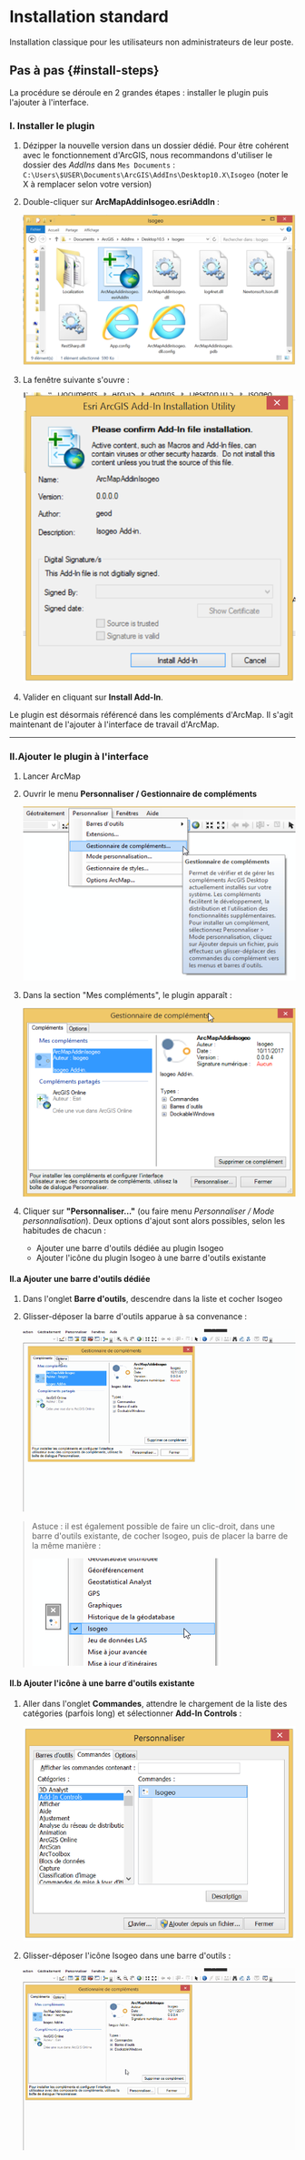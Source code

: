 # Installation standard

Installation classique pour les utilisateurs non administrateurs de leur poste.

## Pas à pas {#install-steps}

La procédure se déroule en 2 grandes étapes : installer le plugin puis l'ajouter à l'interface.

### I. Installer le plugin

1. Dézipper la nouvelle version dans un dossier dédié. Pour être cohérent avec le fonctionnement d'ArcGIS, nous recommandons d'utiliser le dossier des _AddIns_ dans `Mes Documents` : `C:\Users\$USER\Documents\ArcGIS\AddIns\Desktop10.X\Isogeo` (noter le X à remplacer selon votre version)

2. Double-cliquer sur **ArcMapAddinIsogeo.esriAddIn** :
    
    ![](../../assets/plugin_ArcMap_install_esriaddin.png "Fichier .esriAddIn")
    
3. La fenêtre suivante s'ouvre :
    
    ![](../../assets/plugin_ArcMap_install_confirm.png "Assistant d\'installation du plugin")

5. Valider en cliquant sur **Install Add-In**.

Le plugin est désormais référencé dans les compléments d'ArcMap. Il s'agit maintenant de l'ajouter à l'interface de travail d'ArcMap.

---

### II.Ajouter le plugin à l'interface

1. Lancer ArcMap
2. Ouvrir le menu **Personnaliser / Gestionnaire de compléments**

    ![](../../assets/plugin_ArcMap_install_custom_addins_menu_FR.png "Gestionnaire de compléments - Menu")

3. Dans la section "Mes compléments", le plugin apparaît :

    ![](../../assets/plugin_ArcMap_install_custom_addins_windows_FR.png "Gestionnaire de compléments - Liste")

4. Cliquer sur **"Personnaliser..."** (ou faire menu _Personnaliser / Mode personnalisation_). Deux options d'ajout sont alors possibles, selon les habitudes de chacun :

    * Ajouter une barre d'outils dédiée au plugin Isogeo
    * Ajouter l'icône du plugin Isogeo à une barre d'outils existante

#### II.a Ajouter une barre d'outils dédiée

1. Dans l'onglet **Barre d'outils**, descendre dans la liste et cocher Isogeo
2. Glisser-déposer la barre d'outils apparue à sa convenance :

    ![](../../assets/plugin_ArcMap_install_custom_toolbar_dragNdrop.gif)

> Astuce : il est également possible de faire un clic-droit, dans une barre d'outils existante, de cocher Isogeo, puis de placer la barre de la même manière :
> 
> ![](../../assets/plugin_ArcMap_install_custom_toolbar_clic.png "Personnalisation - Barre d\'outils - Clic droit")

#### II.b Ajouter l'icône à une barre d'outils existante

1. Aller dans l'onglet **Commandes**, attendre le chargement de la liste des catégories (parfois long) et sélectionner **Add-In Controls** :

    ![](../../assets/plugin_ArcMap_install_custom_commands_FR.png "Personnalisation - Onglet Commandes - Catégorie Add-In Controls")

2. Glisser-déposer l'icône Isogeo dans une barre d'outils :

    ![](../../assets/plugin_ArcMap_install_custom_commands_dragNdrop.gif)


